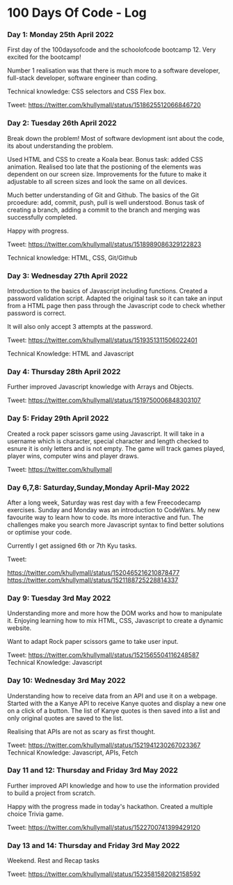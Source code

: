 # 100 Days Of Code - Log

### Day 1: Monday 25th April 2022

First day of the 100daysofcode and the schoolofcode bootcamp 12. Very excited for the bootcamp!

Number 1 realisation was that there is much more to a software developer, full-stack developer, software engineer than coding. 

Technical knowledge: CSS selectors and CSS Flex box.

Tweet: https://twitter.com/khullymall/status/1518625512066846720

### Day 2: Tuesday 26th April 2022

Break down the problem! Most of software devlopment isnt about the code, its about understanding the problem.

Used HTML and CSS to create a Koala bear. Bonus task: added CSS animation. Realised too late that the postioning of the elements was dependent on our screen size. Improvements for the future to make it adjustable to all screen sizes and look the same on all devices.

Much better understanding of Git and Github. The basics of the Git prcoedure: add, commit, push, pull is well understood. Bonus task of creating a branch, adding a commit to the branch and merging was successfully completed.

Happy with progress.

Tweet: https://twitter.com/khullymall/status/1518989086329122823

Technical knowledge: HTML, CSS, Git/Github

### Day 3: Wednesday 27th April 2022

Introduction to the basics of Javascript including functions. Created a password validation script. Adapted the original task so it can take an input from a HTML page then pass through the Javascript code to check whether password is correct. 

It will also only accept 3 attempts at the password.

Tweet: https://twitter.com/khullymall/status/1519351311506022401

Technical Knowledge: HTML and Javascript

### Day 4: Thursday 28th April 2022

Further improved Javascript knowledge with Arrays and Objects. 

Tweet: https://twitter.com/khullymall/status/1519750006848303107

### Day 5: Friday 29th April 2022

Created a rock paper scissors game using Javascript. It will take in a username which is character, special character and length checked to esnure it is only letters and is not empty. The game will track games played, player wins, computer wins and player draws.

Tweet: https://twitter.com/khullymall

### Day 6,7,8: Saturday,Sunday,Monday April-May 2022

After a long week, Saturday was rest day with a few Freecodecamp exercises. Sunday and Monday was an introduction to CodeWars. My new favourite way to learn how to code. Its more interactive and fun. The challenges make you search more Javascript syntax to find better solutions or optimise your code.

Currently I get assigned 6th or 7th Kyu tasks. 

Tweet:

https://twitter.com/khullymall/status/1520465216210878477
https://twitter.com/khullymall/status/1521188725228814337

### Day 9: Tuesday 3rd May 2022

Understanding more and more how the DOM works and how to manipulate it. Enjoying learning how to mix HTML, CSS, Javascript to create a dynamic website.

Want to adapt Rock paper scissors game to take user input.

Tweet: https://twitter.com/khullymall/status/1521565504116248587
Technical Knowledge: Javascript

### Day 10: Wednesday 3rd May 2022

Understanding how to receive data from an API and use it on a webpage. Started with the a Kanye API to receive Kanye quotes and display a new one on a click of a button. The list of Kanye quotes is then saved into a list and only original quotes are saved to the list.

Realising that APIs are not as scary as first thought.

Tweet: https://twitter.com/khullymall/status/1521941230267023367
Technical Knowledge: Javascript, APIs, Fetch

### Day 11 and 12: Thursday and Friday 3rd May 2022

Further improved API knowledge and how to use the information provided to build a project from scratch.

Happy with the progress made in today's hackathon. Created a multiple choice Trivia game.

Tweet: https://twitter.com/khullymall/status/1522700741399429120

### Day 13 and 14: Thursday and Friday 3rd May 2022

Weekend. Rest and Recap tasks

Tweet: https://twitter.com/khullymall/status/1523581582082158592

